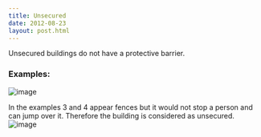```yaml
---
title: Unsecured
date: 2012-08-23
layout: post.html
---
```

Unsecured buildings do not have a protective barrier.
### Examples:
![image](https://user-images.githubusercontent.com/19536044/59775342-a98e9200-9276-11e9-84e4-0df2c25408aa.png)

In the examples 3 and 4 appear fences but it would not stop a person and can jump over it. Therefore the building is considered as unsecured.
![image](https://user-images.githubusercontent.com/19536044/59775386-be6b2580-9276-11e9-82e3-752aa90352e0.png)
